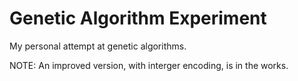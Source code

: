 # Genetic Algorithm Experiment

My personal attempt at genetic algorithms.

NOTE: An improved version, with interger encoding, is in the works.
